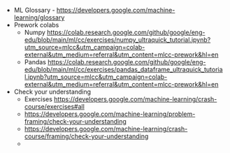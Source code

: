 * ML Glossary - https://developers.google.com/machine-learning/glossary
* Prework colabs
  * Numpy https://colab.research.google.com/github/google/eng-edu/blob/main/ml/cc/exercises/numpy_ultraquick_tutorial.ipynb?utm_source=mlcc&utm_campaign=colab-external&utm_medium=referral&utm_content=mlcc-prework&hl=en
  * Pandas https://colab.research.google.com/github/google/eng-edu/blob/main/ml/cc/exercises/pandas_dataframe_ultraquick_tutorial.ipynb?utm_source=mlcc&utm_campaign=colab-external&utm_medium=referral&utm_content=mlcc-prework&hl=en
* Check your understanding
  * Exercises https://developers.google.com/machine-learning/crash-course/exercises#all
  * https://developers.google.com/machine-learning/problem-framing/check-your-understanding 
  * https://developers.google.com/machine-learning/crash-course/framing/check-your-understanding
  * 


